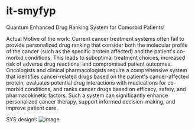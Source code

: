 # it-smyfyp
Quantum Enhanced Drug Ranking System for Comorbid Patients!


Actual Motive of the work:
Current cancer treatment systems often fail to provide personalized drug ranking that consider both the molecular profile of the cancer (such as the specific protein affected) and the patient's co-morbid conditions. This leads to suboptimal treatment choices, increased risk of adverse drug reactions, and compromised patient outcomes. Oncologists and clinical pharmacologists require a comprehensive system that identifies cancer-related drugs based on the patient's cancer-affected protein, evaluates potential drug interactions with medications for co-morbid conditions, and ranks cancer drugs based on efficacy, safety, and pharmacokinetic factors. Such a system can significantly enhance personalized cancer therapy, support informed decision-making, and improve patient care.


SYS design!:
![image](https://github.com/user-attachments/assets/f021c03b-f030-4936-a751-e34603617519)



